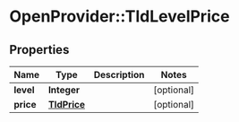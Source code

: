 # OpenProvider::TldLevelPrice

## Properties
Name | Type | Description | Notes
------------ | ------------- | ------------- | -------------
**level** | **Integer** |  | [optional] 
**price** | [**TldPrice**](TldPrice.md) |  | [optional] 

